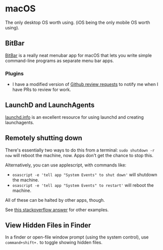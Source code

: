 # macOS

The only desktop OS worth using. (iOS being the only mobile OS worth using).

## BitBar

[BitBar](https://getbitbar.com) is a really neat menubar app for macOS that lets you write simple command-line programs as separate menu bar apps.

### Plugins

- I have a modified version of [Github review requests](https://getbitbar.com/plugins/Dev/GitHub/github-review-requests.5m.py) to notify me when I have PRs to review for work.

## LaunchD and LaunchAgents

[launchd.info](https://www.launchd.info) is an excellent resource for using launchd and creating launchagents.

## Remotely shutting down

There's essentially two ways to do this from a terminal: `sudo shutdown -r now` will reboot the machine, now. Apps don't get the chance to stop this.

Alternatively, you can use applescript, with commands like:

- `osascript -e 'tell app "System Events" to shut down'` will shutdown the machine.
- `osascript -e 'tell app "System Events" to restart'` will reboot the machine.

All of these can be halted by other apps, though.

See [this stackoverflow answer](https://apple.stackexchange.com/a/103633) for other examples.

## View Hidden Files in Finder

In a finder or open-file window prompt (using the system control), use `command+shift+.` to toggle showing hidden files.
